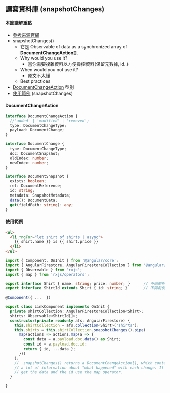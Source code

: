 ## 讀寫資料庫 (snapshotChanges)

#### 本節講解重點
* [參考來源官網](https://github.com/angular/angularfire/blob/master/docs/firestore/collections.md)
* snapshotChanges()
  * 它是 Observable of data as a synchronized array of **DocumentChangeAction[]**.
  * Why would you use it? 
    * 當你需要複雜資料以方便操控資料(保留元數據, id..)
  * When would you not use it? 
    * 原文不太懂
  * Best practices
* [DocumentChangeAction](#DocumentChangeAction) 型別
* [使用範例](#使用範例) (snapshotChanges)


#### DocumentChangeAction
```typescript
interface DocumentChangeAction {
  //'added' | 'modified' | 'removed';
  type: DocumentChangeType;
  payload: DocumentChange;
}

interface DocumentChange {
  type: DocumentChangeType;
  doc: DocumentSnapshot;
  oldIndex: number;
  newIndex: number;
}

interface DocumentSnapshot {
  exists: boolean;
  ref: DocumentReference;
  id: string;
  metadata: SnapshotMetadata;
  data(): DocumentData;
  get(fieldPath: string): any;
}
```

#### 使用範例
```html
<ul>
  <li *ngFor="let shirt of shirts | async">
    {{ shirt.name }} is {{ shirt.price }}
  </li>
</ul>
```
```typescript
import { Component, OnInit } from '@angular/core';
import { AngularFirestore, AngularFirestoreCollection } from '@angular/fire/firestore';
import { Observable } from 'rxjs';
import { map } from 'rxjs/operators';

export interface Shirt { name: string; price: number; }      // 不同前例
export interface ShirtId extends Shirt { id: string; }       // 不同前例

@Component({ ...  })

export class LinkComponent implements OnInit {
  private shirtCollection: AngularFirestoreCollection<Shirt>;
  shirts: Observable<ShirtId[]>;
  constructor(private readonly afs: AngularFirestore) {
    this.shirtCollection = afs.collection<Shirt>('shirts');
    this.shirts = this.shirtCollection.snapshotChanges().pipe(
      map(actions => actions.map(a => {
        const data = a.payload.doc.data() as Shirt;
        const id = a.payload.doc.id;
        return { id, ...data };
      }))
    );
    // .snapshotChanges() returns a DocumentChangeAction[], which contains
    // a lot of information about "what happened" with each change. If you want to
    // get the data and the id use the map operator.
  }

}

```
